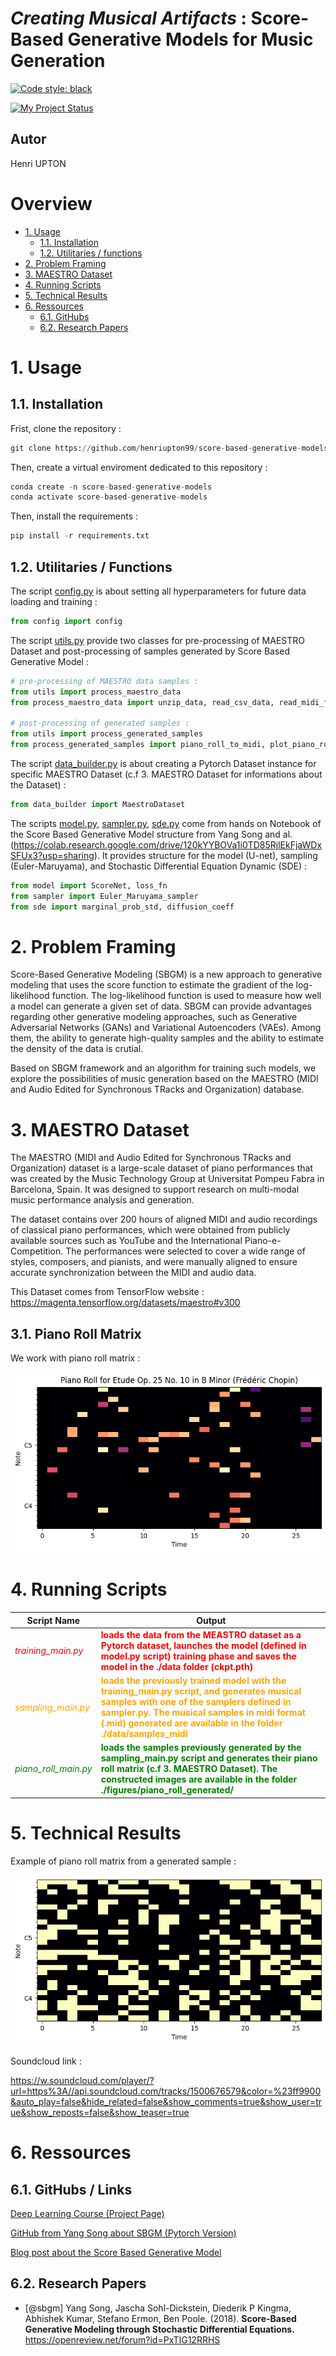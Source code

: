 # *Creating Musical Artifacts* : Score-Based Generative Models for Music Generation

[![Code style: black](https://img.shields.io/badge/code%20style-black-000000.svg)](https://github.com/psf/black)

[![My Project Status](https://img.shields.io/badge/project-active-green)](https://github.com/henriupton99/score-based-generative-models)


## Autor
Henri UPTON

# Overview

- [1. Usage](#1-Usage)
  - [1.1. Installation](#11-installation)
  - [1.2. Utilitaries / functions](#12-utilitaries-functions)
- [2. Problem Framing](#2-problem-framing)
- [3. MAESTRO Dataset](#3-maestro-dataset)
- [4. Running Scripts](#4-running-scripts)
- [5. Technical Results](#5-technical-results)
- [6. Ressources](#6-ressources)
  - [6.1. GitHubs](#61-githubs)
  - [6.2. Research Papers](#62-research-papers)


# 1. Usage

## 1.1. Installation

Frist, clone the repository :
```python
git clone https://github.com/henriupton99/score-based-generative-models.git
```

Then, create a virtual enviroment dedicated to this repository :
```python
conda create -n score-based-generative-models
conda activate score-based-generative-models
```

Then, install the requirements : 

```python
pip install -r requirements.txt
```

## 1.2. Utilitaries / Functions

The script [config.py](config.py) is about setting all hyperparameters for future data loading and training :
```python
from config import config
```

The script [utils.py](utils.py) provide two classes for pre-processing of MAESTRO Dataset and post-processing of samples generated by Score Based Generative Model :
```python
# pre-processing of MAESTRO data samples :
from utils import process_maestro_data
from process_maestro_data import unzip_data, read_csv_data, read_midi_file, get_midi_metadata, plot_piano_roll

# post-processing of generated samples :
from utils import process_generated_samples
from process_generated_samples import piano_roll_to_midi, plot_piano_roll
```

The script [data_builder.py](data_builder.py) is about creating a Pytorch Dataset instance for specific MAESTRO Dataset (c.f 3. MAESTRO Dataset for informations about the Dataset) :
```python
from data_builder import MaestroDataset
```
The scripts [model.py](model.py), [sampler.py](sampler.py), [sde.py](sde.py) come from hands on Notebook of the Score Based Generative Model structure from Yang Song and al. (https://colab.research.google.com/drive/120kYYBOVa1i0TD85RjlEkFjaWDxSFUx3?usp=sharing). It provides structure for the model (U-net), sampling (Euler-Maruyama), and Stochastic Differential Equation Dynamic (SDE) :

```python
from model import ScoreNet, loss_fn
from sampler import Euler_Maruyama_sampler
from sde import marginal_prob_std, diffusion_coeff
```

# 2. Problem Framing

Score-Based Generative Modeling (SBGM) is a new approach to generative modeling that uses the score function to estimate the gradient of the log-likelihood function. The log-likelihood function is used to measure how well a model can generate a given set of data. SBGM can provide advantages regarding other generative modeling approaches, such as Generative Adversarial Networks (GANs) and Variational Autoencoders (VAEs). Among them, the ability to generate high-quality samples and the ability to estimate the density of the data is crutial.

Based on SBGM framework and an algorithm for training such models, we explore the possibilities of music generation based on the MAESTRO (MIDI and Audio Edited for Synchronous TRacks and Organization) database.

# 3. MAESTRO Dataset

The MAESTRO (MIDI and Audio Edited for Synchronous TRacks and Organization) dataset is a large-scale dataset of piano performances that was created by the Music Technology Group at Universitat Pompeu Fabra in Barcelona, Spain. It was designed to support research on multi-modal music performance analysis and generation.

The dataset contains over 200 hours of aligned MIDI and audio recordings of classical piano performances, which were obtained from publicly available sources such as YouTube and the International Piano-e-Competition. The performances were selected to cover a wide range of styles, composers, and pianists, and were manually aligned to ensure accurate synchronization between the MIDI and audio data.

This Dataset comes from TensorFlow website : https://magenta.tensorflow.org/datasets/maestro#v300

## 3.1. Piano Roll Matrix

We work with piano roll matrix : 

![Example Image](./figures/piano_roll_original/piano_roll_579.png)

# 4. Running Scripts

| Script Name | Output |
|--------------|------------|
| <span style="color: red;"> *training_main.py*</span> | <span style="color: red;">**loads the data from the MEASTRO dataset as a Pytorch dataset, launches the model (defined in model.py script) training phase and saves the model in the ./data folder (ckpt.pth)**</span>|
| <span style="color: orange;">*sampling_main.py*</span> | <span style="color: orange;">**loads the previously trained model with the training_main.py script, and generates musical samples with one of the samplers defined in sampler.py. The musical samples in midi format (.mid) generated are available in the folder ./data/samples_midi**</span> |
| <span style="color: green;">*piano_roll_main.py*</span> | <span style="color: green;">**loads the samples previously generated by the sampling_main.py script and generates their piano roll matrix (c.f 3. MAESTRO Dataset). The constructed images are available in the folder ./figures/piano_roll_generated/**</span> |


# 5. Technical Results

Example of piano roll matrix from a generated sample :

![Example Image](./figures/piano_roll_generated/piano_roll_3.png)

Soundcloud link : 

https://w.soundcloud.com/player/?url=https%3A//api.soundcloud.com/tracks/1500676579&color=%23ff9900&auto_play=false&hide_related=false&show_comments=true&show_user=true&show_reposts=false&show_teaser=true

# 6. Ressources

## 6.1. GitHubs / Links

[Deep Learning Course (Project Page)](https://marcocuturi.net/dl.html)

[GitHub from Yang Song about SBGM (Pytorch Version)](https://github.com/yang-song/score_sde_pytorch) 

[Blog post about the Score Based Generative Model](https://yang-song.github.io/blog/2021/score/)

## 6.2. Research Papers
- [@sbgm] Yang Song, Jascha Sohl-Dickstein, Diederik P Kingma, Abhishek Kumar, Stefano Ermon, Ben Poole. (2018). **Score-Based Generative Modeling through Stochastic Differential Equations.** https://openreview.net/forum?id=PxTIG12RRHS
